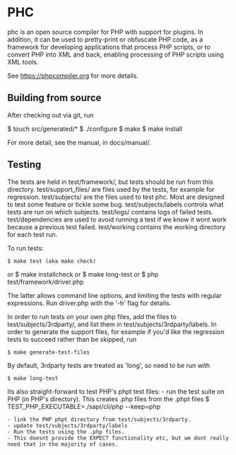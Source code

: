 # PHC

phc is an open source compiler for PHP with support for plugins. In addition, it can be used to pretty-print or obfuscate PHP code, as a framework for developing applications that process PHP scripts, or to convert PHP into XML and back, enabling processing of PHP scripts using XML tools.

See https://phpcompiler.org for more details.

## Building from source

After checking out via git, run

  $ touch src/generated/*
  $ ./configure
  $ make
  $ make install

For more detail, see the manual, in docs/manual/.


## Testing

The tests are held in test/framework/, but tests should be run from this
directory.  test/support_files/ are files used by the tests, for example for
regression.  test/subjects/ are the files used to test phc. Most are designed
to test some feature or tickle some bug. test/subjects/labels controls what
tests are run on which subjects. test/logs/ contains logs of failed tests.
test/dependencies are used to avoid running a test if we know it wont work
because a previous test failed. test/working contains the working directory for
each test run.

To run tests:

	$ make test (aka make check)
or
	$ make installcheck
or
	$ make long-test
or
	$ php test/framework/driver.php

The latter allows command line options, and limiting the tests with regular
expressions. Run driver.php with the '-h' flag for details.

In order to run tests on your own php files, add the files to
test/subjects/3rdparty/, and list them in test/subjects/3rdparty/labels. In order to
generate the support files, for example if you'd like the regression tests to
succeed rather than be skipped, run

	$ make generate-test-files

By default, 3rdparty tests are treated as 'long', so need to be run with

	$ make long-test


Its also straight-forward to test PHP's phpt test files:
	- run the test suite on PHP (in PHP's directory). This creates .php files from the .phpt files
		$ TEST_PHP_EXECUTABLE=./sapi/cli/php --keep=php

	- link the PHP phpt directory from test/subjects/3rdparty.
	- update test/subjects/3rdparty/labels
	- Run the tests using the .php files.
	- This doesnt provide the EXPECT functionality etc, but we dont really need that in the majority of cases.
